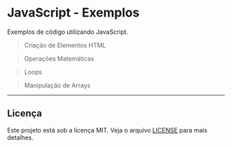 # JavaScript - Exemplos

Exemplos de código utilizando JavaScript.

> Criação de Elementos HTML

> Operações Matemáticas

> Loops

> Manipulação de Arrays

----------------------------------------------------------------------------------

## Licença

Este projeto está sob a licença MIT. Veja o arquivo [LICENSE](/LICENSE) para mais detalhes.